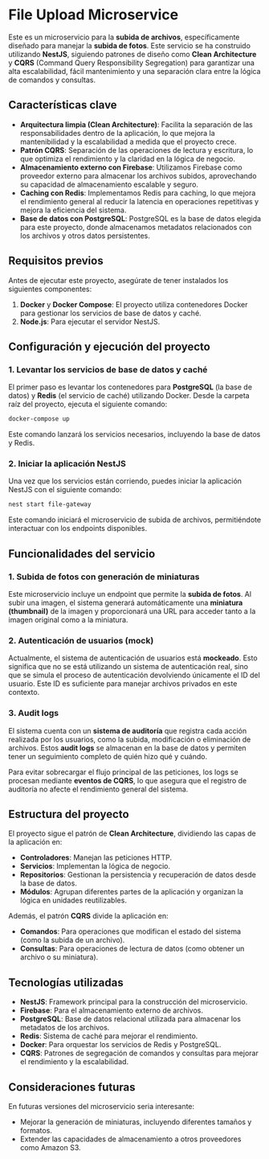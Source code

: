 # File Upload Microservice

Este es un microservicio para la **subida de archivos**, específicamente diseñado para manejar la **subida de fotos**. Este servicio se ha construido utilizando **NestJS**, siguiendo patrones de diseño como **Clean Architecture** y **CQRS** (Command Query Responsibility Segregation) para garantizar una alta escalabilidad, fácil mantenimiento y una separación clara entre la lógica de comandos y consultas.

## Características clave

- **Arquitectura limpia (Clean Architecture)**: Facilita la separación de las responsabilidades dentro de la aplicación, lo que mejora la mantenibilidad y la escalabilidad a medida que el proyecto crece.
- **Patrón CQRS**: Separación de las operaciones de lectura y escritura, lo que optimiza el rendimiento y la claridad en la lógica de negocio.
- **Almacenamiento externo con Firebase**: Utilizamos Firebase como proveedor externo para almacenar los archivos subidos, aprovechando su capacidad de almacenamiento escalable y seguro.
- **Caching con Redis**: Implementamos Redis para caching, lo que mejora el rendimiento general al reducir la latencia en operaciones repetitivas y mejora la eficiencia del sistema.
- **Base de datos con PostgreSQL**: PostgreSQL es la base de datos elegida para este proyecto, donde almacenamos metadatos relacionados con los archivos y otros datos persistentes.

## Requisitos previos

Antes de ejecutar este proyecto, asegúrate de tener instalados los siguientes componentes:

1. **Docker** y **Docker Compose**: El proyecto utiliza contenedores Docker para gestionar los servicios de base de datos y caché.
2. **Node.js**: Para ejecutar el servidor NestJS.

## Configuración y ejecución del proyecto

### 1. Levantar los servicios de base de datos y caché

El primer paso es levantar los contenedores para **PostgreSQL** (la base de datos) y **Redis** (el servicio de caché) utilizando Docker. Desde la carpeta raíz del proyecto, ejecuta el siguiente comando:

```bash
docker-compose up
```

Este comando lanzará los servicios necesarios, incluyendo la base de datos y Redis.

### 2. Iniciar la aplicación NestJS

Una vez que los servicios están corriendo, puedes iniciar la aplicación NestJS con el siguiente comando:

```bash
nest start file-gateway
```

Este comando iniciará el microservicio de subida de archivos, permitiéndote interactuar con los endpoints disponibles.

## Funcionalidades del servicio

### 1. **Subida de fotos con generación de miniaturas**

Este microservicio incluye un endpoint que permite la **subida de fotos**. Al subir una imagen, el sistema generará automáticamente una **miniatura (thumbnail)** de la imagen y proporcionará una URL para acceder tanto a la imagen original como a la miniatura.

### 2. **Autenticación de usuarios (mock)**

Actualmente, el sistema de autenticación de usuarios está **mockeado**. Esto significa que no se está utilizando un sistema de autenticación real, sino que se simula el proceso de autenticación devolviendo únicamente el ID del usuario. Este ID es suficiente para manejar archivos privados en este contexto.

### 3. **Audit logs**

El sistema cuenta con un **sistema de auditoría** que registra cada acción realizada por los usuarios, como la subida, modificación o eliminación de archivos. Estos **audit logs** se almacenan en la base de datos y permiten tener un seguimiento completo de quién hizo qué y cuándo.

Para evitar sobrecargar el flujo principal de las peticiones, los logs se procesan mediante **eventos de CQRS**, lo que asegura que el registro de auditoría no afecte el rendimiento general del sistema.

## Estructura del proyecto

El proyecto sigue el patrón de **Clean Architecture**, dividiendo las capas de la aplicación en:

- **Controladores**: Manejan las peticiones HTTP.
- **Servicios**: Implementan la lógica de negocio.
- **Repositorios**: Gestionan la persistencia y recuperación de datos desde la base de datos.
- **Módulos**: Agrupan diferentes partes de la aplicación y organizan la lógica en unidades reutilizables.

Además, el patrón **CQRS** divide la aplicación en:

- **Comandos**: Para operaciones que modifican el estado del sistema (como la subida de un archivo).
- **Consultas**: Para operaciones de lectura de datos (como obtener un archivo o su miniatura).

## Tecnologías utilizadas

- **NestJS**: Framework principal para la construcción del microservicio.
- **Firebase**: Para el almacenamiento externo de archivos.
- **PostgreSQL**: Base de datos relacional utilizada para almacenar los metadatos de los archivos.
- **Redis**: Sistema de caché para mejorar el rendimiento.
- **Docker**: Para orquestar los servicios de Redis y PostgreSQL.
- **CQRS**: Patrones de segregación de comandos y consultas para mejorar el rendimiento y la escalabilidad.

## Consideraciones futuras

En futuras versiones del microservicio seria interesante:

- Mejorar la generación de miniaturas, incluyendo diferentes tamaños y formatos.
- Extender las capacidades de almacenamiento a otros proveedores como Amazon S3.
